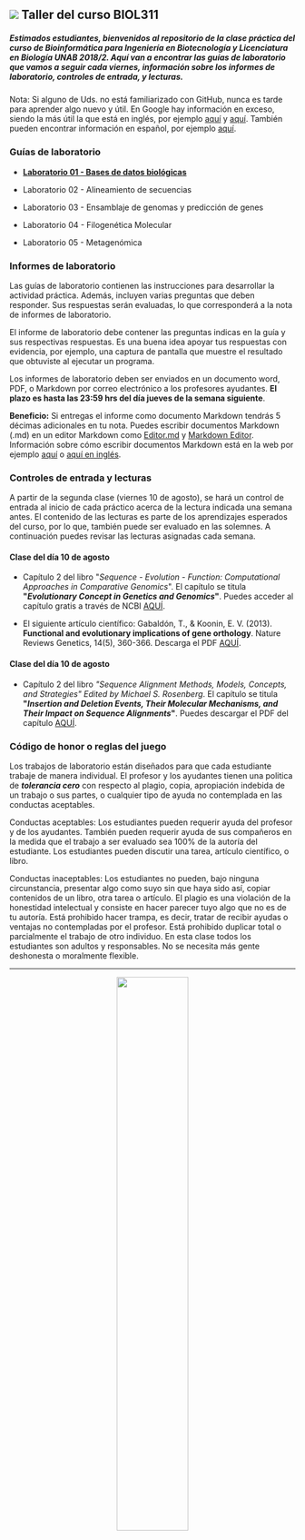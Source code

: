 ## ![](https://github.com/bioinf-biotec/labs_bioinf/blob/master/images/laptop.png?raw=true) Taller del curso BIOL311

##### Estimados estudiantes, bienvenidos al repositorio de la clase práctica del curso de Bioinformática para Ingeniería en Biotecnología y Licenciatura en Biología UNAB 2018/2. Aquí van a encontrar las guías de laboratorio que vamos a seguir cada viernes, información sobre los informes de laboratorio, controles de entrada, y lecturas.

Nota: Si alguno de Uds. no está familiarizado con GitHub, nunca es tarde para aprender algo nuevo y útil. En Google hay información en exceso, siendo la más útil la que está en inglés, por ejemplo [aquí](https://guides.github.com) y [aquí](http://rogerdudler.github.io/git-guide/). También pueden encontrar información en español, por ejemplo [aquí](http://conociendogithub.readthedocs.org/en/latest/data/dinamica-de-uso/).

### Guías de laboratorio

- **[Laboratorio 01 - Bases de datos biológicas](https://github.com/bioinf-biotec/labs_bioinf/blob/master/lab01.md)**

- Laboratorio 02 - Alineamiento de secuencias

- Laboratorio 03 - Ensamblaje de genomas y predicción de genes

- Laboratorio 04 - Filogenética Molecular
 
- Laboratorio 05 - Metagenómica

### Informes de laboratorio

Las guías de laboratorio contienen las instrucciones para desarrollar la actividad práctica. Además, incluyen varias preguntas que deben responder. Sus respuestas serán evaluadas, lo que corresponderá a la nota de informes de laboratorio.

El informe de laboratorio debe contener las preguntas indicas en la guía y sus respectivas respuestas. Es una buena idea apoyar tus respuestas con evidencia, por ejemplo, una captura de pantalla que muestre el resultado que obtuviste al ejecutar un programa.

Los informes de laboratorio deben ser enviados en un documento word, PDF, o Markdown por correo electrónico a los profesores ayudantes. **El plazo es hasta las 23:59 hrs del día jueves de la semana siguiente**.

**Beneficio:** Si entregas el informe como documento Markdown tendrás 5 décimas adicionales en tu nota. Puedes escribir documentos Markdown (.md) en un editor Markdown como [Editor.md](https://pandao.github.io/editor.md/en.html) y [Markdown Editor](https://marketplace.visualstudio.com/items?itemName=MadsKristensen.MarkdownEditor). Información sobre cómo escribir documentos Markdown está en la web por ejemplo [aquí](http://cesarhdz.com/articulos/escribir-en-markdown#que-es-markdown) o [aquí en inglés](https://github.com/adam-p/markdown-here/wiki/Markdown-Cheatsheet).

### Controles de entrada y lecturas

A partir de la segunda clase (viernes 10 de agosto), se hará un control de entrada al inicio de cada práctico acerca de la lectura indicada una semana antes. El contenido de las lecturas es parte de los aprendizajes esperados del curso, por lo que, también puede ser evaluado en las solemnes. A continuación puedes revisar las lecturas asignadas cada semana.

#### Clase del día 10 de agosto

* Capítulo 2 del libro "_Sequence - Evolution - Function: Computational Approaches in Comparative Genomics_". El capítulo se titula **"_Evolutionary Concept in Genetics and Genomics_"**. Puedes acceder al capítulo gratis a través de NCBI [AQUÍ](https://www.ncbi.nlm.nih.gov/books/NBK20255/?report=reader).

* El siguiente artículo científico: Gabaldón, T., & Koonin, E. V. (2013). **Functional and evolutionary implications of gene orthology**. Nature Reviews Genetics, 14(5), 360-366. Descarga el PDF [AQUÍ](https://github.com/bioinf-biotec/labs_bioinf/raw/master/documents/Gabaldón_2013_NatRevGenet.pdf).

#### Clase del día 10 de agosto

* Capítulo 2 del libro _"Sequence Alignment
Methods, Models, Concepts, and Strategies" Edited by Michael S. Rosenberg_. El capítulo se titula **"_Insertion and Deletion Events, Their Molecular Mechanisms, and Their Impact on Sequence Alignments_"**. Puedes descargar el PDF del capítulo [AQUÍ](https://github.com/bioinf-biotec/labs_bioinf/raw/master/documents/Chapter2from_MichaelSRosenberg_Sequence_Alignment_Methods_Models_Concepts_and_Strategies_UniversityCaliforniaPress_2009.pdf).

### Código de honor o reglas del juego

Los trabajos de laboratorio están diseñados para que cada estudiante trabaje de manera individual. El profesor y los ayudantes tienen una politica de ***tolerancia cero*** con respecto al plagio, copia, apropiación indebida de un trabajo o sus partes, o cualquier tipo de ayuda no contemplada en las conductas aceptables.

Conductas aceptables: Los estudiantes pueden requerir ayuda del profesor y de los ayudantes. También pueden requerir ayuda de sus compañeros en la medida que el trabajo a ser evaluado sea 100% de la autoría del estudiante. Los estudiantes pueden discutir una tarea, artículo científico, o libro.

Conductas inaceptables: Los estudiantes no pueden, bajo ninguna circunstancia, presentar algo como suyo sin que haya sido así, copiar contenidos de un libro, otra tarea o artículo. El plagio es una violación de la honestidad intelectual y consiste en hacer parecer tuyo algo que no es de tu autoría. Está prohibido hacer trampa, es decir, tratar de recibir ayudas o ventajas no contempladas por el profesor. Está prohibido duplicar total o parcialmente el trabajo de otro individuo. En esta clase todos los estudiantes son adultos y responsables. No se necesita más gente deshonesta o moralmente flexible.

---

<p align="center">
<img width="50%" src="https://github.com/bioinf-biotec/labs_bioinf/blob/master/images/unab_cbib_horizontal.png?raw=true">
</p>
